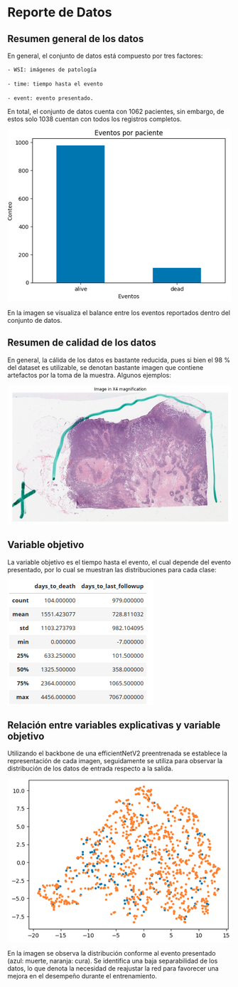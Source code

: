 # Reporte de Datos

## Resumen general de los datos

En general, el conjunto de datos está compuesto por tres factores: 

    - WSI: imágenes de patología

    - time: tiempo hasta el evento 
    
    - event: evento presentado.

En total, el conjunto de datos cuenta con 1062 pacientes, sin embargo, de estos solo 1038 cuentan con todos los registros completos. 

![events](images/eventos.png)

En la imagen se visualiza el balance entre los eventos reportados dentro del conjunto de datos.

## Resumen de calidad de los datos

En general, la cálida de los datos es bastante reducida, pues si bien el 98 % del dataset es utilizable, se denotan bastante imagen que contiene artefactos por la toma de la muestra. Algunos ejemplos:

![artefactos](images/artefactos.png)

## Variable objetivo

La variable objetivo es el tiempo hasta el evento, el cual depende del evento presentado, por lo cual se muestran las distribuciones para cada clase:

![time](images/time.png)

## Relación entre variables explicativas y variable objetivo

Utilizando el backbone de una efficientNetV2 preentrenada se establece la representación de cada imagen, seguidamente se utiliza para observar la distribución de los datos de entrada respecto a la salida.

![time](images/bb.png)

En la imagen se observa la distribución conforme al evento presentado (azul: muerte, naranja: cura). Se identifica una baja separabilidad de los datos, lo que denota la necesidad de reajustar la red para favorecer una mejora en el desempeño durante el entrenamiento. 